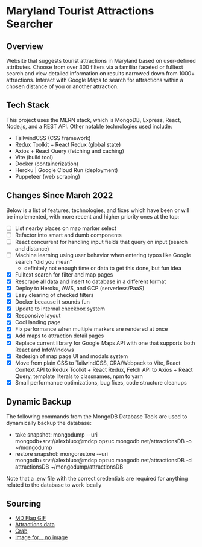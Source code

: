 # Maryland Tourist Attractions Searcher

## Overview

Website that suggests tourist attractions in Maryland based on user-defined attributes. Choose from over 300 filters via a familiar faceted or fulltext search and view detailed information on results narrowed down from 1000+ attractions. Interact with Google Maps to search for attractions within a chosen distance of you or another attraction.

## Tech Stack

This project uses the MERN stack, which is MongoDB, Express, React, Node.js, and a REST API. Other notable technologies used include:

- TailwindCSS (CSS framework)
- Redux Toolkit + React Redux (global state)
- Axios + React Query (fetching and caching)
- Vite (build tool)
- Docker (containerization)
- Heroku | Google Cloud Run (deployment)
- Puppeteer (web scraping)

## Changes Since March 2022

Below is a list of features, technologies, and fixes which have been or will be implemented, with more recent and higher priority ones at the top:

- [ ] List nearby places on map marker select
- [ ] Refactor into smart and dumb components
- [ ] React concurrent for handling input fields that query on input (search and distance)
- [ ] Machine learning using user behavior when entering typos like Google search "did you mean"
  - definitely not enough time or data to get this done, but fun idea
- [x] Fulltext search for filter and map pages
- [x] Rescrape all data and insert to database in a different format
- [x] Deploy to Heroku, AWS, and GCP (serverless/PaaS)
- [x] Easy clearing of checked filters
- [x] Docker because it sounds fun
- [x] Update to internal checkbox system
- [x] Responsive layout
- [x] Cool landing page
- [x] Fix performance when multiple markers are rendered at once
- [x] Add maps to attraction detail pages
- [x] Replace current library for Google Maps API with one that supports both React and InfoWindows
- [x] Redesign of map page UI and modals system
- [x] Move from plain CSS to TailwindCSS, CRA/Webpack to Vite, React Context API to Redux Toolkit + React Redux, Fetch API to Axios + React Query, template literals to classnames, npm to yarn
- [x] Small performance optimizations, bug fixes, code structure cleanups

## Dynamic Backup

The following commands from the MongoDB Database Tools are used to dynamically backup the database:

- take snapshot: mongodump --uri mongodb+srv://alexbluo:@mdcp.opzuc.mongodb.net/attractionsDB -o ~/mongodump
- restore snapshot: mongorestore --uri mongodb+srv://alexbluo:@mdcp.opzuc.mongodb.net/attractionsDB -d attractionsDB ~/mongodump/attractionsDB

Note that a .env file with the correct credentials are required for anything related to the database to work locally

## Sourcing

- [MD Flag GIF](https://giphy.com/gifs/flag-state-baltimore-l0MrFpI94esUsTbIA)
- [Attractions data](https://www.visitmaryland.org/things-to-do/attractions)
- [Crab](https://www.google.com/url?sa=i&url=https%3A%2F%2Fwww.seekpng.com%2Fipng%2Fu2q8w7q8o0y3a9w7_seafood-graphic-royalty-free-sad-huge-sad-crab%2F&psig=AOvVaw2jx0wHz9fOfhmNjyJzsKxc&ust=1651669215591000&source=images&cd=vfe&ved=0CAwQjRxqFwoTCJjBjbmxw_cCFQAAAAAdAAAAABAD)
- [Image for... no image](https://depositphotos.com/vector-images/no-image-available.html)

